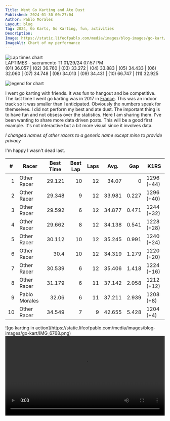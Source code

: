 ```yaml
---
Title: Went Go Karting and Ate Dust
Published: 2024-01-30 00:27:04
Author: Pablo Morales
Layout: blog
Tag: 2024, Go Karts, Go Karting, fun, activities
Description: 
Image: https://static.lifeofpablo.com/media/images/blog-images/go-kart/laps-chart.png
ImageAlt: Chart of my performance
---
```

<div class="measure center br2" markdown="1">

![Lap times chart](https://static.lifeofpablo.com/media/images/blog-images/go-kart/laps-chart.png)  
LAPTIMES - sacramento T1 01/29/24 07:57 PM  
(01) 36.057 | (02) 36.760 | (03) 33.272 | (04) 33.883 | (05) 34.433 | (06) 32.060 | (07) 34.748 | (08) 34.013 | (09) 34.431 | (10) 66.747 | (11) 32.925 

![legend for chart](https://static.lifeofpablo.com/media/images/blog-images/go-kart/legend.jpg)

I went go karting with friends. It was fun to hangout and be competitive. The last time I went go karting was in 2017 in [France](https://www.sunkarting.fr/#all). This was an indoor track so it was smaller than I anticipated.  Obviously the numbers speak for themselves. I did not perform my best and ate dust. The important thing is to have fun and not obsess over the statistics. Here I am sharing them. I've been wanting to share more data driven posts. This will be a good first example. It's not interactive but a bit more visual since it involves data. 

*I changed names of other racers to a generic name except mine to provide privacy*

I'm happy I wasn't dead last. 
</div>



<div class=" w-75 mw-100-ns center br2" markdown="1">
<div class="pa4">
  <div class="overflow-auto">
<table class="w-100 mw8 center table table-bordered table-hover table-condensed">
<thead><tr><th title="Field #1">#</th>
<th title="Field #2">Racer</th>
<th title="Field #3">Best Time</th>
<th title="Field #4">Best Lap</th>
<th title="Field #5">Laps</th>
<th title="Field #6">Avg.</th>
<th title="Field #7">Gap</th>
<th title="Field #8">K1RS</th>
</tr></thead>
<tbody><tr>
<td align="right">1</td>
<td>Other Racer</td>
<td align="right">29.121</td>
<td align="right">10</td>
<td align="right">12</td>
<td align="right">34.07</td>
<td align="right">0</td>
<td>1296 (+44)</td>
</tr>
<tr>
<td align="right">2</td>
<td>Other Racer</td>
<td align="right">29.348</td>
<td align="right">9</td>
<td align="right">12</td>
<td align="right">33.981</td>
<td align="right">0.227</td>
<td>1296 (+40)</td>
</tr>
<tr>
<td align="right">3</td>
<td>Other Racer</td>
<td align="right">29.592</td>
<td align="right">6</td>
<td align="right">12</td>
<td align="right">34.877</td>
<td align="right">0.471</td>
<td>1244 (+32)</td>
</tr>
<tr>
<td align="right">4</td>
<td>Other Racer</td>
<td align="right">29.662</td>
<td align="right">8</td>
<td align="right">12</td>
<td align="right">34.138</td>
<td align="right">0.541</td>
<td>1228 (+28)</td>
</tr>
<tr>
<td align="right">5</td>
<td>Other Racer</td>
<td align="right">30.112</td>
<td align="right">10</td>
<td align="right">12</td>
<td align="right">35.245</td>
<td align="right">0.991</td>
<td>1240 (+24)</td>
</tr>
<tr>
<td align="right">6</td>
<td>Other Racer</td>
<td align="right">30.4</td>
<td align="right">10</td>
<td align="right">12</td>
<td align="right">34.319</td>
<td align="right">1.279</td>
<td>1220 (+20)</td>
</tr>
<tr>
<td align="right">7</td>
<td>Other Racer</td>
<td align="right">30.539</td>
<td align="right">6</td>
<td align="right">12</td>
<td align="right">35.406</td>
<td align="right">1.418</td>
<td>1224 (+16)</td>
</tr>
<tr>
<td align="right">8</td>
<td>Other Racer</td>
<td align="right">31.179</td>
<td align="right">6</td>
<td align="right">11</td>
<td align="right">37.142</td>
<td align="right">2.058</td>
<td>1212 (+12)</td>
</tr>
<tr class="bg-washed-red">
<td align="right">9</td>
<td>Pablo Morales</td>
<td align="right">32.06</td>
<td align="right">6</td>
<td align="right">11</td>
<td align="right">37.211</td>
<td align="right">2.939</td>
<td>1208 (+8)</td>
</tr>
<tr>
<td align="right">10</td>
<td>Other Racer</td>
<td align="right">34.549</td>
<td align="right">7</td>
<td align="right">9</td>
<td align="right">42.655</td>
<td align="right">5.428</td>
<td>1204 (+4)</td>
</tr>
</tbody>
</table>
</div>
</div>
<div class=" w-75 mw-100-ns center br2" markdown="1">
![go karting in action](https://static.lifeofpablo.com/media/images/blog-images/go-kart/IMG_6768.png)

<video controls width="100%">
  <source src="https://static.lifeofpablo.com/media/images/blog-images/go-kart/IMG_6762_1.mp4" type="video/mp4" />

  Download the
  <a href="https://static.lifeofpablo.com/media/images/blog-images/go-kart/IMG_6762_1.mp4">MP4</a>
  video.
</video>
</div>
</div>



